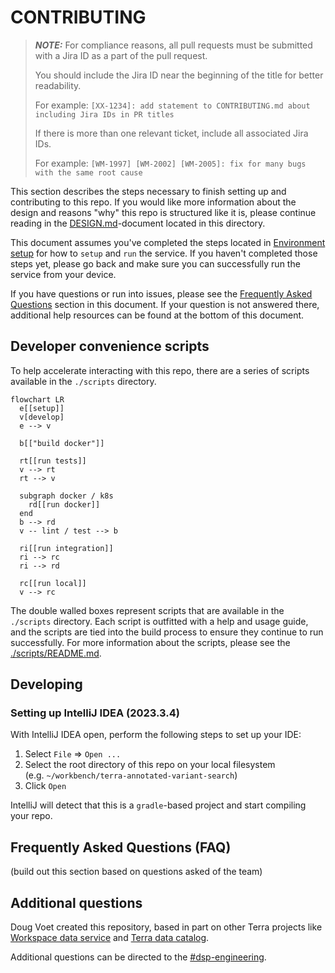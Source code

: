 # CONTRIBUTING

> **_NOTE:_**
> For compliance reasons, all pull requests must be submitted with a Jira ID as a part of the pull
> request.
>
> You should include the Jira ID near the beginning of the title for better readability.
>
> For example:
> `[XX-1234]: add statement to CONTRIBUTING.md about including Jira IDs in PR titles`
>
> If there is more than one relevant ticket, include all associated Jira IDs.
>
> For example:
> `[WM-1997] [WM-2002] [WM-2005]: fix for many bugs with the same root cause`
>

This section describes the steps necessary to finish setting up and contributing to this repo. If
you would like more information about the design and reasons "why" this repo is structured like it
is, please continue reading in the [DESIGN.md](./DESIGN.md)-document located in this directory.

This document assumes you've completed the steps located
in [Environment setup](./README.md#environment-setup) for how to `setup` and `run` the service.
If you haven't completed those steps yet, please go back and make sure you can successfully run the
service from your device.

If you have questions or run into issues, please see
the [Frequently Asked Questions](#frequently-asked-questions-faq) section in this document. If your
question is not answered there, additional help resources can be found at the bottom of this
document.

## Developer convenience scripts

To help accelerate interacting with this repo,
there are a series of scripts available in the `./scripts` directory.

```mermaid
flowchart LR
  e[[setup]]
  v[develop]
  e --> v

  b[["build docker"]]

  rt[[run tests]]
  v --> rt
  rt --> v

  subgraph docker / k8s
    rd[[run docker]]
  end
  b --> rd
  v -- lint / test --> b

  ri[[run integration]]
  ri --> rc
  ri --> rd

  rc[[run local]]
  v --> rc
```

The double walled boxes represent scripts that are available in the `./scripts` directory.
Each script is outfitted with a help and usage guide, and the scripts are tied into the build
process to ensure they continue to run successfully. For more information about the scripts, please
see the [./scripts/README.md](./scripts/README.md).

## Developing

### Setting up IntelliJ IDEA (2023.3.4)

With IntelliJ IDEA open, perform the following steps to set up your IDE:

1. Select `File` => `Open ...`
2. Select the root directory of this repo on your local filesystem  
   (e.g. `~/workbench/terra-annotated-variant-search`)
3. Click `Open`

IntelliJ will detect that this is a `gradle`-based project and start compiling your repo.

## Frequently Asked Questions (FAQ)

(build out this section based on questions asked of the team)

## Additional questions

Doug Voet created this repository, based in part on other Terra projects
like [Workspace data service](https://github.com/DataBiosphere/terra-workspace-data-service)
and [Terra data catalog](https://github.com/DataBiosphere/terra-data-catalog).

Additional questions can be directed to
the [#dsp-engineering](https://broadinstitute.slack.com/archives/C1C22V6FN/).
